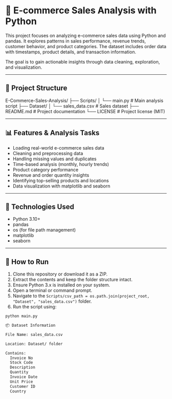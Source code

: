 # 🛒 E-commerce Sales Analysis with Python

This project focuses on analyzing e-commerce sales data using Python and pandas. It explores patterns in sales performance, revenue trends, customer behavior, and product categories. The dataset includes order data with timestamps, product details, and transaction information.

The goal is to gain actionable insights through data cleaning, exploration, and visualization.

---

## 📁 Project Structure

E-Commerce-Sales-Analysis/
├── Scripts/
│ └── main.py # Main analysis script
├── Dataset/
│ └── sales_data.csv # Sales dataset
├── README.md # Project documentation
└── LICENSE # Project license (MIT)

---

## 📊 Features & Analysis Tasks

- Loading real-world e-commerce sales data  
- Cleaning and preprocessing data  
- Handling missing values and duplicates  
- Time-based analysis (monthly, hourly trends)  
- Product category performance  
- Revenue and order quantity insights  
- Identifying top-selling products and locations  
- Data visualization with matplotlib and seaborn  

---

## 🧰 Technologies Used

- Python 3.10+  
- pandas  
- os (for file path management)  
- matplotlib  
- seaborn  

---

## 🚀 How to Run

1. Clone this repository or download it as a ZIP.  
2. Extract the contents and keep the folder structure intact.  
3. Ensure Python 3.x is installed on your system.  
4. Open a terminal or command prompt.  
5. Navigate to the `Scripts/csv_path = os.path.join(project_root, "Dataset", "sales_data.csv")` folder.  
6. Run the script using:

```bash
python main.py

📦 Dataset Information

File Name: sales_data.csv

Location: Dataset/ folder

Contains:
  Invoice No
  Stock Code
  Description
  Quantity
  Invoice Date
  Unit Price
  Customer ID
  Country



